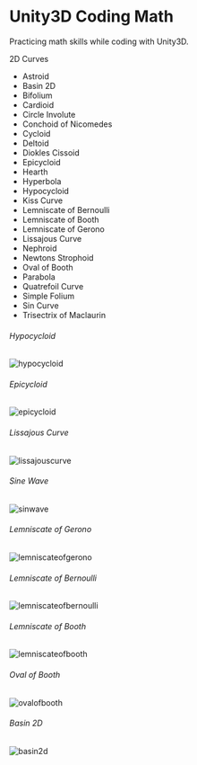 # Unity3D Coding Math
Practicing math skills while coding with Unity3D.

2D Curves
* Astroid
* Basin 2D
* Bifolium
* Cardioid
* Circle Involute
* Conchoid of Nicomedes
* Cycloid
* Deltoid
* Diokles Cissoid
* Epicycloid
* Hearth
* Hyperbola
* Hypocycloid
* Kiss Curve
* Lemniscate of Bernoulli
* Lemniscate of Booth
* Lemniscate of Gerono
* Lissajous Curve
* Nephroid
* Newtons Strophoid
* Oval of Booth
* Parabola
* Quatrefoil Curve
* Simple Folium
* Sin Curve
* Trisectrix of Maclaurin

###### Hypocycloid

![hypocycloid](https://cloud.githubusercontent.com/assets/5347035/18638336/1b4348d2-7e66-11e6-88a3-dc926c97f0c8.gif)


###### Epicycloid

![epicycloid](https://cloud.githubusercontent.com/assets/5347035/18638339/1ddb0076-7e66-11e6-92fa-bc861380bcf7.gif)


###### Lissajous Curve

![lissajouscurve](https://cloud.githubusercontent.com/assets/5347035/18642293/851f458e-7e76-11e6-9d73-f0a6aee9dd4c.gif)


###### Sine Wave

![sinwave](https://cloud.githubusercontent.com/assets/5347035/18618758/7b3bb006-7dc3-11e6-92a0-74155221e578.gif)


###### Lemniscate of Gerono

![lemniscateofgerono](https://cloud.githubusercontent.com/assets/5347035/18618762/83324536-7dc3-11e6-9f86-fe7d5afdb900.gif)


###### Lemniscate of Bernoulli

![lemniscateofbernoulli](https://cloud.githubusercontent.com/assets/5347035/18618760/7f80469a-7dc3-11e6-820b-83b1c8a3245d.gif)


###### Lemniscate of Booth

![lemniscateofbooth](https://cloud.githubusercontent.com/assets/5347035/18621529/18ff9cc6-7dfb-11e6-9c5f-8c01acf89a04.gif)


###### Oval of Booth

![ovalofbooth](https://cloud.githubusercontent.com/assets/5347035/18621533/1daa2052-7dfb-11e6-821d-3f14246d500b.gif)


###### Basin 2D

![basin2d](https://cloud.githubusercontent.com/assets/5347035/18642329/a4712b96-7e76-11e6-8514-40adc1c2954f.gif)
